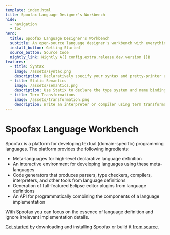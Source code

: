 ```yaml
---
template: index.html
title: Spoofax Language Designer's Workbench
hide:
  - navigation
  - toc
hero:
  title: Spoofax Language Designer's Workbench
  subtitle: An open-source language designer's workbench with everything you need for designing your next textual (domain-specific) programming language.
  install_button: Getting Started
  source_button: Source Code
  nightly_link: Nightly A{{ config.extra.release.dev.version }}B
features:
  - title: Syntax
    image: /assets/syntax.png
    description: Declaratively specify your syntax and pretty-printer using the Syntax Definition Formalism 3 (SDF3) language.
  - title: Static Semantics
    image: /assets/semantics.png
    description: Use Statix to declare the type system and name binding using <em>scope graphs</em>.
  - title: Term Transformations
    image: /assets/transformation.png
    description: Write an interpreter or compiler using term transformations in Stratego.
---
```


# Spoofax Language Workbench
Spoofax is a platform for developing textual (domain-specific) programming languages.
The platform provides the following ingredients:

- Meta-languages for high-level declarative language definition
- An interactive environment for developing languages using these meta-languages
- Code generators that produces parsers, type checkers, compilers, interpreters, and other tools from language definitions
- Generation of full-featured Eclipse editor plugins from language definitions
- An API for programmatically combining the components of a language implementation

With Spoofax you can focus on the essence of language definition and ignore irrelevant implementation details.

[Get started](getting-started.md) by downloading and installing Spoofax or build it [from source](https://github.com/metaborg/spoofax-releng).
